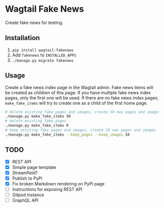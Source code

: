 # Wagtail Fake News

Create fake news for testing.

## Installation

1. `pip install wagtail-fakenews`
2. Add `fakenews` to `INSTALLED_APPS`
3. `./manage.py migrate fakenews`

## Usage

Create a fake news index page in the Wagtail admin. Fake news items will be created as children of this page. If you have multiple fake news index pages, only the first one will be used. If there are no fake news index pages, `make_fake_items` will try to create one as a child of the first home page.

```bash
# delete existing fake pages and images, create 50 new pages and images
./manage.py make_fake_items 50
# delete existing fake pages
./manage.py make_fake_items 0
# keep existing fake pages and images, create 10 new pages and images
./manage.py make_fake_items --keep_pages --keep_images 10
```

## TODO

 - [x] REST API
 - [x] Simple page template
 - [x] Streamfield?
 - [x] Publish to PyPi
 - [x] Fix broken Markdown rendering on PyPI page
 - [ ] Instructions for exposing REST API
 - [ ] Gitpod instance
 - [ ] GraphQL API